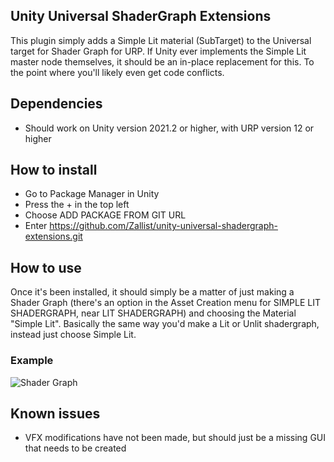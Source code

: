 ## Unity Universal ShaderGraph Extensions
This plugin simply adds a Simple Lit material (SubTarget) to the Universal target for Shader Graph for URP.
If Unity ever implements the Simple Lit master node themselves, it should be an in-place replacement for this. To the point where you'll likely even get code conflicts.

## Dependencies
* Should work on Unity version 2021.2 or higher, with URP version 12 or higher

## How to install
* Go to Package Manager in Unity
* Press the + in the top left
* Choose ADD PACKAGE FROM GIT URL
* Enter https://github.com/Zallist/unity-universal-shadergraph-extensions.git

## How to use
Once it's been installed, it should simply be a matter of just making a Shader Graph (there's an option in the Asset Creation menu for SIMPLE LIT SHADERGRAPH, near LIT SHADERGRAPH) and choosing the Material "Simple Lit". Basically the same way you'd make a Lit or Unlit shadergraph, instead just choose Simple Lit.

### Example
![Shader Graph](https://i.imgur.com/r4LI0g5.png)

## Known issues
* VFX modifications have not been made, but should just be a missing GUI that needs to be created